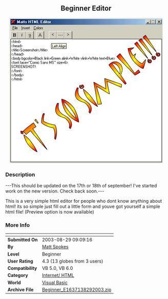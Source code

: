﻿<div align="center">

## Beginner Editor

<img src="PIC2003826612122191.jpg">
</div>

### Description

---This should be updated on the 17th or 18th of september! I've started work on the new version. Check back soon.---

This is a very simple html editor for people who dont know anything about html! its so simple just fill out a little form and youve got yourself a simple html file! (Preview option is now available)
 
### More Info
 


<span>             |<span>
---                |---
**Submitted On**   |2003-08-29 09:09:16
**By**             |[Matt Spokes](https://github.com/Planet-Source-Code/PSCIndex/blob/master/ByAuthor/matt-spokes.md)
**Level**          |Beginner
**User Rating**    |4.3 (13 globes from 3 users)
**Compatibility**  |VB 5\.0, VB 6\.0
**Category**       |[Internet/ HTML](https://github.com/Planet-Source-Code/PSCIndex/blob/master/ByCategory/internet-html__1-34.md)
**World**          |[Visual Basic](https://github.com/Planet-Source-Code/PSCIndex/blob/master/ByWorld/visual-basic.md)
**Archive File**   |[Beginner\_E1637138292003\.zip](https://github.com/Planet-Source-Code/matt-spokes-beginner-editor__1-47955/archive/master.zip)








